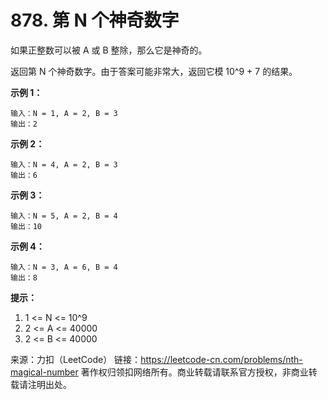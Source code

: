 # 878. 第 N 个神奇数字

如果正整数可以被 A 或 B 整除，那么它是神奇的。

返回第 N 个神奇数字。由于答案可能非常大，返回它模 10^9 + 7 的结果。

**示例 1：**

```text
输入：N = 1, A = 2, B = 3
输出：2
```

**示例 2：**

```text
输入：N = 4, A = 2, B = 3
输出：6
```

**示例 3：**

```text
输入：N = 5, A = 2, B = 4
输出：10
```

**示例 4：**

```text
输入：N = 3, A = 6, B = 4
输出：8
```

**提示：**

1. 1 <= N <= 10^9
2. 2 <= A <= 40000
3. 2 <= B <= 40000

来源：力扣（LeetCode）
链接：https://leetcode-cn.com/problems/nth-magical-number
著作权归领扣网络所有。商业转载请联系官方授权，非商业转载请注明出处。